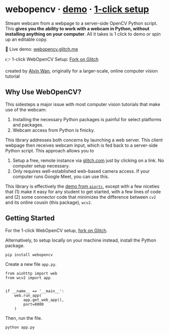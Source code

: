 # webopencv &middot; [demo](webopencv.glitch.me) &middot; [1-click setup](https://glitch.com/edit/#!/remix/webopencv)
Stream webcam from a webpage to a server-side OpenCV Python script. This **gives you the ability to work with a webcam in Python, without installing anything on your computer**. All it takes is 1 click to demo or spin up an editable copy.

🎥 Live demo: [webopencv.glitch.me](https://webopencv.glitch.me)

👉 1-click WebOpenCV Setup: [Fork on Glitch](https://glitch.com/edit/#!/remix/webopencv)

created by [Alvin Wan](https://alvinwan.com), originally for a larger-scale, online computer vision tutorial

## Why Use WebOpenCV?

This sidesteps a major issue with most computer vision tutorials that make use of the webcam:

1. Installing the necessary Python packages is painful for select platforms and packages.
2. Webcam access from Python is finicky.

This library addresses both concerns by launching a web server. This client webpage then receives webcam input, which is fed back to a server-side Python script. This approach allows you to

1. Setup a free, remote instance via [glitch.com](https://glitch.com) just by clicking on a link. No computer setup necessary.
2. Only requires well-established web-based camera access. If your computer runs Google Meet, you can use this.

This library is effectively the [demo from `aiortc`](https://github.com/aiortc/aiortc/tree/main/examples/server), except with a few niceties that (1) make it easy for any student to get started, with a few lines of code and (2) some connector code that minimizes the difference between `cv2` and its online cousin (this package), `wcv2`.

## Getting Started

For the 1-click WebOpenCV setup, [fork on Glitch](https://glitch.com/edit/#!/remix/webopencv).

Alternatively, to setup locally on your machine instead, install the Python package.

```
pip install webopencv
```

Create a new file `app.py`.

```
from aiohttp import web
from wcv2 import app


if __name__ == '__main__':
    web.run_app(
        app.get_web_app(),
        port=8000
    )
```

Then, run the file.

```
python app.py
```
